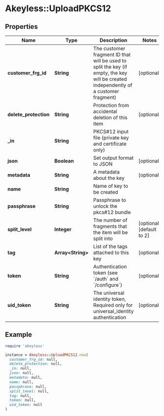 # Akeyless::UploadPKCS12

## Properties

| Name | Type | Description | Notes |
| ---- | ---- | ----------- | ----- |
| **customer_frg_id** | **String** | The customer fragment ID that will be used to split the key (if empty, the key will be created independently of a customer fragment) | [optional] |
| **delete_protection** | **String** | Protection from accidental deletion of this item | [optional] |
| **_in** | **String** | PKCS#12 input file (private key and certificate only) |  |
| **json** | **Boolean** | Set output format to JSON | [optional] |
| **metadata** | **String** | A metadata about the key | [optional] |
| **name** | **String** | Name of key to be created |  |
| **passphrase** | **String** | Passphrase to unlock the pkcs#12 bundle |  |
| **split_level** | **Integer** | The number of fragments that the item will be split into | [optional][default to 2] |
| **tag** | **Array&lt;String&gt;** | List of the tags attached to this key | [optional] |
| **token** | **String** | Authentication token (see &#x60;/auth&#x60; and &#x60;/configure&#x60;) | [optional] |
| **uid_token** | **String** | The universal identity token, Required only for universal_identity authentication | [optional] |

## Example

```ruby
require 'akeyless'

instance = Akeyless::UploadPKCS12.new(
  customer_frg_id: null,
  delete_protection: null,
  _in: null,
  json: null,
  metadata: null,
  name: null,
  passphrase: null,
  split_level: null,
  tag: null,
  token: null,
  uid_token: null
)
```

